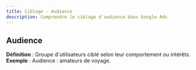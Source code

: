 ```yaml
---
title: Ciblage - Audience
description: Comprendre le ciblage d'audience dans Google Ads
---
```


## Audience
**Définition** : Groupe d'utilisateurs ciblé selon leur comportement ou intérêts.  
**Exemple** : Audience : amateurs de voyage.